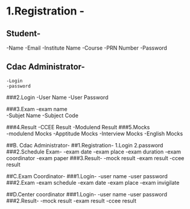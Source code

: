 				
# 1.Registration -
## Student-
-Name
-Email
        -Institute Name
	-Course
	-PRN Number
	-Password
 ## Cdac Administrator-
	-Login
	-password
###2.Login
			-User Name
			-User Password
  
###3.Exam
		  	-exam name   
			-Subjet Name 
			-Subject Code
		    				
			
###4.Result
			-CCEE Result
			-Modulend Result
###5.Mocks    
			-modulend Mocks
			-Apptitude Mocks
			-Interview Mocks
			-English Mocks
	
         
			
	
##B. Cdac Administrator-
##1.Registration-
	1.Login
	2.password
###2.Schedule Exam-
        -exam date
	-exam place
	-exam duration
        -exam coordinator
	-exam paper
 ###3.Result-
         -mock result
	 -exam result
         -ccee result

 ##C.Exam Coordinator-
 ###1.Login-
       -user name
	-user password
 ###2.Exam
       -exam schedule
       -exam date 
       -exam place
       -exam invigilate
       
##D.Center coordinator
###1.Login-
	-user name
	-user password
###2.Result- 
	 -mock result
	 -exam result
         -ccee result
